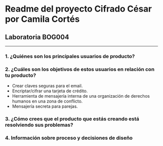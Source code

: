 # Readme del proyecto Cifrado César por Camila Cortés
## Laboratoria BOG004

***

### 1. ¿Quiénes son los principales usuarios de producto?



### 2. ¿Cuáles son los objetivos de estos usuarios en relación con tu producto?

* Crear claves seguras para el email.
* Encriptar/cifrar una tarjeta de crédito.
* Herramienta de mensajería interna de una organización de derechos humanos en
  una zona de conflicto.
* Mensajería secreta para parejas.

### 3. ¿Cómo crees que el producto que estás creando está resolviendo sus problemas?



### 4. Información sobre proceso y decisiones de diseño


